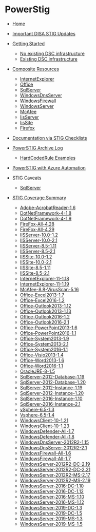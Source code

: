 # PowerStig

* [Home][home]
* [Important DISA STIG Updates][disastigchanges]
* [Getting Started][gettingstarted]
  * [No existing DSC infrastructure][DscGettingStarted]
  * [Existing DSC infrastructure][DscOnPremises]
* [Composite Resources][compositeresources]
  * [InternetExplorer][InternetExplorer]
  * [Office][Office]
  * [SqlServer][sqlserver]
  * [WindowsDnsServer][windowsdnsserver]
  * [WindowsFirewall][windowsfirewall]
  * [WindowsServer][windowsserver]
  * [McAfee][McAfee]
  * [IisServer][IisServer]
  * [IisSite][IisSite]
  * [Firefox][Firefox]

* [Documentation via STIG Checklists][Documentation-via-STIG-Checklists]
* [PowerSTIG Archive Log][powerstigarchivelog]
  * [HardCodedRule Examples][hardcodedexamples]
* [PowerSTIG with Azure Automation][powerstigwithazureautomation]
* [STIG Caveats][stigcaveats]
  * [SqlServer][sqlservercaveats]
* [STIG Coverage Summary][stigcoveragesummary]
  * [Adobe-AcrobatReader-1.6][AdobeAcrobatReader16]
  * [DotNetFramework-4-1.8][DotNetFramework418]
  * [DotNetFramework-4-1.9][DotNetFramework419]
  * [FireFox-All-4.28][FireFoxAll428]
  * [FireFox-All-4.29][FireFoxAll429]
  * [IISServer-10.0-1.2][IISServer10012]
  * [IISServer-10.0-2.1][IISServer10021]
  * [IISServer-8.5-1.11][IISServer85111]
  * [IISServer-8.5-2.1][IISServer8521]
  * [IISSite-10.0-1.2][IISSite10012]
  * [IISSite-10.0-2.1][IISSite10021]
  * [IISSite-8.5-1.11][IISSite85111]
  * [IISSite-8.5-2.1][IISSite8521]
  * [InternetExplorer-11-1.18][InternetExplorer11118]
  * [InternetExplorer-11-1.19][InternetExplorer11119]
  * [McAfee-8.8-VirusScan-5.16][McAfee88VirusScan516]
  * [Office-Excel2013-1.7][OfficeExcel201317]
  * [Office-Excel2016-1.2][OfficeExcel201612]
  * [Office-Outlook2013-1.12][OfficeOutlook2013112]
  * [Office-Outlook2013-1.13][OfficeOutlook2013113]
  * [Office-Outlook2016-1.2][OfficeOutlook201612]
  * [Office-Outlook2016-2.1][OfficeOutlook201621]
  * [Office-PowerPoint2013-1.6][OfficePowerPoint201316]
  * [Office-PowerPoint2016-1.1][OfficePowerPoint201611]
  * [Office-System2013-1.9][OfficeSystem201319]
  * [Office-System2013-2.1][OfficeSystem201321]
  * [Office-System2016-1.1][OfficeSystem201611]
  * [Office-Visio2013-1.4][OfficeVisio201314]
  * [Office-Word2013-1.6][OfficeWord201316]
  * [Office-Word2016-1.1][OfficeWord201611]
  * [OracleJRE-8-1.5][OracleJRE815]
  * [SqlServer-2012-Database-1.19][SqlServer2012Database119]
  * [SqlServer-2012-Database-1.20][SqlServer2012Database120]
  * [SqlServer-2012-Instance-1.19][SqlServer2012Instance119]
  * [SqlServer-2012-Instance-1.20][SqlServer2012Instance120]
  * [SqlServer-2016-Instance-1.10][SqlServer2016Instance110]
  * [SqlServer-2016-Instance-2.1][SqlServer2016Instance21]
  * [vSphere-6.5-1.3][vSphere6513]
  * [Vsphere-6.5-1.4][Vsphere6514]
  * [WindowsClient-10-1.21][WindowsClient10121]
  * [WindowsClient-10-1.23][WindowsClient10123]
  * [WindowsDefender-All-1.7][WindowsDefenderAll17]
  * [WindowsDefender-All-1.8][WindowsDefenderAll18]
  * [WindowsDnsServer-2012R2-1.15][WindowsDnsServer2012R2115]
  * [WindowsDnsServer-2012R2-2.1][WindowsDnsServer2012R221]
  * [WindowsFirewall-All-1.6][WindowsFirewallAll16]
  * [WindowsFirewall-All-1.7][WindowsFirewallAll17]
  * [WindowsServer-2012R2-DC-2.19][WindowsServer2012R2DC219]
  * [WindowsServer-2012R2-DC-2.21][WindowsServer2012R2DC221]
  * [WindowsServer-2012R2-MS-2.17][WindowsServer2012R2MS217]
  * [WindowsServer-2012R2-MS-2.19][WindowsServer2012R2MS219]
  * [WindowsServer-2016-DC-1.10][WindowsServer2016DC110]
  * [WindowsServer-2016-DC-1.12][WindowsServer2016DC112]
  * [WindowsServer-2016-MS-1.10][WindowsServer2016MS110]
  * [WindowsServer-2016-MS-1.12][WindowsServer2016MS112]
  * [WindowsServer-2019-DC-1.3][WindowsServer2019DC13]
  * [WindowsServer-2019-DC-1.5][WindowsServer2019DC15]
  * [WindowsServer-2019-MS-1.3][WindowsServer2019MS13]
  * [WindowsServer-2019-MS-1.5][WindowsServer2019MS15]

[home]:                   https://github.com/Microsoft/PowerStig/wiki/home
[convert]:                https://github.com/Microsoft/PowerStig/wiki/Convert
[stig]:                   https://github.com/Microsoft/PowerStig/wiki/Stig
[disastigchanges]:        https://github.com/Microsoft/PowerStig/wiki/DisaStigChanges
[compositeresources]:     https://github.com/Microsoft/PowerStig/wiki/CompositeResources
[gettingstarted]:         https://github.com/Microsoft/PowerStig/wiki/GettingStarted
[InternetExplorer]:       https://github.com/Microsoft/PowerStig/wiki/InternetExplorer
[office]:                 https://github.com/Microsoft/PowerStig/wiki/Office
[sqlserver]:              https://github.com/Microsoft/PowerStig/wiki/SqlServer
[windowsdnsserver]:       https://github.com/Microsoft/PowerStig/wiki/WindowsDnsServer
[windowsfirewall]:        https://github.com/Microsoft/PowerStig/wiki/WindowsFirewall
[windowsserver]:          https://github.com/Microsoft/PowerStig/wiki/WindowsServer
[mcafee]:                 https://github.com/Microsoft/PowerStig/wiki/Mcafee
[IisServer]:              https://github.com/Microsoft/PowerStig/wiki/IisServer
[IisSite]:                https://github.com/Microsoft/PowerStig/wiki/IisSite
[Firefox]:                https://github.com/Microsoft/PowerStig/wiki/firefox
[Documentation-via-STIG-Checklists]:               https://github.com/microsoft/PowerStig/wiki/Documentation-via-STIG-Checklists
[powerstigarchivelog]:    https://github.com/Microsoft/PowerStig/wiki/PowerSTIGArchiveLog
[hardcodedexamples]:      https://github.com/Microsoft/PowerStig/wiki/PowerSTIGArchiveLog#HardCodedRule-Examples
[powerstigwithazureautomation]:    https://github.com/microsoft/PowerStig/wiki/PowerSTIG-With-Azure-Automation
[stigcaveats]:            https://github.com/Microsoft/PowerStig/wiki/StigCaveats
[sqlservercaveats]:       https://github.com/Microsoft/PowerStig/wiki/StigCaveats#sqlserver-2012
[DscGettingStarted]:      https://github.com/Microsoft/PowerStig/wiki/DscGettingStarted
[DscOnPremises]:          https://github.com/Microsoft/PowerStig/wiki/DscOnPremises
[DscAzureAutomation]:     https://github.com/Microsoft/PowerStig/wiki/DscAzureAutomation
[DscAzureVirtualMachine]: https://github.com/Microsoft/PowerStig/wiki/DscAzureVirtualMachine
[stigcoveragesummary]:    https://github.com/Microsoft/PowerStig/wiki/StigCoverageSummary
[AdobeAcrobatReader16]: https://github.com/Microsoft/PowerStig/wiki/Adobe-AcrobatReader-1.6
[DotNetFramework418]: https://github.com/Microsoft/PowerStig/wiki/DotNetFramework-4-1.8
[DotNetFramework419]: https://github.com/Microsoft/PowerStig/wiki/DotNetFramework-4-1.9
[FireFoxAll428]: https://github.com/Microsoft/PowerStig/wiki/FireFox-All-4.28
[FireFoxAll429]: https://github.com/Microsoft/PowerStig/wiki/FireFox-All-4.29
[IISServer10012]: https://github.com/Microsoft/PowerStig/wiki/IISServer-10.0-1.2
[IISServer10021]: https://github.com/Microsoft/PowerStig/wiki/IISServer-10.0-2.1
[IISServer85111]: https://github.com/Microsoft/PowerStig/wiki/IISServer-8.5-1.11
[IISServer8521]: https://github.com/Microsoft/PowerStig/wiki/IISServer-8.5-2.1
[IISSite10012]: https://github.com/Microsoft/PowerStig/wiki/IISSite-10.0-1.2
[IISSite10021]: https://github.com/Microsoft/PowerStig/wiki/IISSite-10.0-2.1
[IISSite85111]: https://github.com/Microsoft/PowerStig/wiki/IISSite-8.5-1.11
[IISSite8521]: https://github.com/Microsoft/PowerStig/wiki/IISSite-8.5-2.1
[InternetExplorer11118]: https://github.com/Microsoft/PowerStig/wiki/InternetExplorer-11-1.18
[InternetExplorer11119]: https://github.com/Microsoft/PowerStig/wiki/InternetExplorer-11-1.19
[McAfee88VirusScan516]: https://github.com/Microsoft/PowerStig/wiki/McAfee-8.8-VirusScan-5.16
[OfficeExcel201317]: https://github.com/Microsoft/PowerStig/wiki/Office-Excel2013-1.7
[OfficeExcel201612]: https://github.com/Microsoft/PowerStig/wiki/Office-Excel2016-1.2
[OfficeOutlook2013112]: https://github.com/Microsoft/PowerStig/wiki/Office-Outlook2013-1.12
[OfficeOutlook2013113]: https://github.com/Microsoft/PowerStig/wiki/Office-Outlook2013-1.13
[OfficeOutlook201612]: https://github.com/Microsoft/PowerStig/wiki/Office-Outlook2016-1.2
[OfficeOutlook201621]: https://github.com/Microsoft/PowerStig/wiki/Office-Outlook2016-2.1
[OfficePowerPoint201316]: https://github.com/Microsoft/PowerStig/wiki/Office-PowerPoint2013-1.6
[OfficePowerPoint201611]: https://github.com/Microsoft/PowerStig/wiki/Office-PowerPoint2016-1.1
[OfficeSystem201319]: https://github.com/Microsoft/PowerStig/wiki/Office-System2013-1.9
[OfficeSystem201321]: https://github.com/Microsoft/PowerStig/wiki/Office-System2013-2.1
[OfficeSystem201611]: https://github.com/Microsoft/PowerStig/wiki/Office-System2016-1.1
[OfficeVisio201314]: https://github.com/Microsoft/PowerStig/wiki/Office-Visio2013-1.4
[OfficeWord201316]: https://github.com/Microsoft/PowerStig/wiki/Office-Word2013-1.6
[OfficeWord201611]: https://github.com/Microsoft/PowerStig/wiki/Office-Word2016-1.1
[OracleJRE815]: https://github.com/Microsoft/PowerStig/wiki/OracleJRE-8-1.5
[SqlServer2012Database119]: https://github.com/Microsoft/PowerStig/wiki/SqlServer-2012-Database-1.19
[SqlServer2012Database120]: https://github.com/Microsoft/PowerStig/wiki/SqlServer-2012-Database-1.20
[SqlServer2012Instance119]: https://github.com/Microsoft/PowerStig/wiki/SqlServer-2012-Instance-1.19
[SqlServer2012Instance120]: https://github.com/Microsoft/PowerStig/wiki/SqlServer-2012-Instance-1.20
[SqlServer2016Instance110]: https://github.com/Microsoft/PowerStig/wiki/SqlServer-2016-Instance-1.10
[SqlServer2016Instance21]: https://github.com/Microsoft/PowerStig/wiki/SqlServer-2016-Instance-2.1
[vSphere6513]: https://github.com/Microsoft/PowerStig/wiki/vSphere-6.5-1.3
[Vsphere6514]: https://github.com/Microsoft/PowerStig/wiki/Vsphere-6.5-1.4
[WindowsClient10121]: https://github.com/Microsoft/PowerStig/wiki/WindowsClient-10-1.21
[WindowsClient10123]: https://github.com/Microsoft/PowerStig/wiki/WindowsClient-10-1.23
[WindowsDefenderAll17]: https://github.com/Microsoft/PowerStig/wiki/WindowsDefender-All-1.7
[WindowsDefenderAll18]: https://github.com/Microsoft/PowerStig/wiki/WindowsDefender-All-1.8
[WindowsDnsServer2012R2115]: https://github.com/Microsoft/PowerStig/wiki/WindowsDnsServer-2012R2-1.15
[WindowsDnsServer2012R221]: https://github.com/Microsoft/PowerStig/wiki/WindowsDnsServer-2012R2-2.1
[WindowsFirewallAll16]: https://github.com/Microsoft/PowerStig/wiki/WindowsFirewall-All-1.6
[WindowsFirewallAll17]: https://github.com/Microsoft/PowerStig/wiki/WindowsFirewall-All-1.7
[WindowsServer2012R2DC219]: https://github.com/Microsoft/PowerStig/wiki/WindowsServer-2012R2-DC-2.19
[WindowsServer2012R2DC221]: https://github.com/Microsoft/PowerStig/wiki/WindowsServer-2012R2-DC-2.21
[WindowsServer2012R2MS217]: https://github.com/Microsoft/PowerStig/wiki/WindowsServer-2012R2-MS-2.17
[WindowsServer2012R2MS219]: https://github.com/Microsoft/PowerStig/wiki/WindowsServer-2012R2-MS-2.19
[WindowsServer2016DC110]: https://github.com/Microsoft/PowerStig/wiki/WindowsServer-2016-DC-1.10
[WindowsServer2016DC112]: https://github.com/Microsoft/PowerStig/wiki/WindowsServer-2016-DC-1.12
[WindowsServer2016MS110]: https://github.com/Microsoft/PowerStig/wiki/WindowsServer-2016-MS-1.10
[WindowsServer2016MS112]: https://github.com/Microsoft/PowerStig/wiki/WindowsServer-2016-MS-1.12
[WindowsServer2019DC13]: https://github.com/Microsoft/PowerStig/wiki/WindowsServer-2019-DC-1.3
[WindowsServer2019DC15]: https://github.com/Microsoft/PowerStig/wiki/WindowsServer-2019-DC-1.5
[WindowsServer2019MS13]: https://github.com/Microsoft/PowerStig/wiki/WindowsServer-2019-MS-1.3
[WindowsServer2019MS15]: https://github.com/Microsoft/PowerStig/wiki/WindowsServer-2019-MS-1.5
